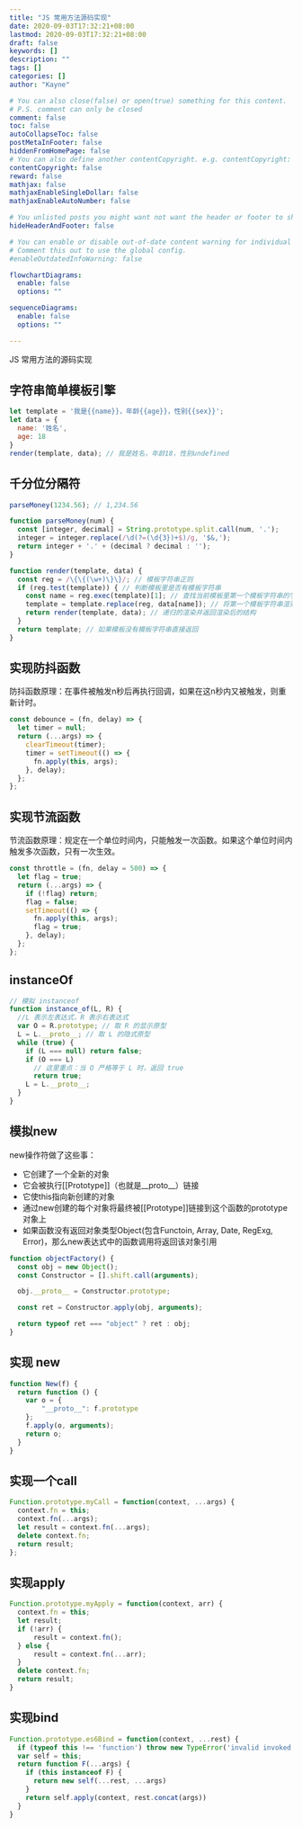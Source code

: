 ```yaml
---
title: "JS 常用方法源码实现"
date: 2020-09-03T17:32:21+08:00
lastmod: 2020-09-03T17:32:21+08:00
draft: false
keywords: []
description: ""
tags: []
categories: []
author: "Kayne"

# You can also close(false) or open(true) something for this content.
# P.S. comment can only be closed
comment: false
toc: false
autoCollapseToc: false
postMetaInFooter: false
hiddenFromHomePage: false
# You can also define another contentCopyright. e.g. contentCopyright: "This is another copyright."
contentCopyright: false
reward: false
mathjax: false
mathjaxEnableSingleDollar: false
mathjaxEnableAutoNumber: false

# You unlisted posts you might want not want the header or footer to show
hideHeaderAndFooter: false

# You can enable or disable out-of-date content warning for individual post.
# Comment this out to use the global config.
#enableOutdatedInfoWarning: false

flowchartDiagrams:
  enable: false
  options: ""

sequenceDiagrams: 
  enable: false
  options: ""

---
```


JS 常用方法的源码实现

<!--more-->

## 字符串简单模板引擎

```js
let template = '我是{{name}}，年龄{{age}}，性别{{sex}}';
let data = {
  name: '姓名',
  age: 18
}
render(template, data); // 我是姓名，年龄18，性别undefined
```

## 千分位分隔符

```js
parseMoney(1234.56); // 1,234.56

function parseMoney(num) {
  const [integer, decimal] = String.prototype.split.call(num, '.');
  integer = integer.replace(/\d(?=(\d{3})+$)/g, '$&,');
  return integer + '.' + (decimal ? decimal : '');
}
```

```js
function render(template, data) {
  const reg = /\{\{(\w+)\}\}/; // 模板字符串正则
  if (reg.test(template)) { // 判断模板里是否有模板字符串
    const name = reg.exec(template)[1]; // 查找当前模板里第一个模板字符串的字段
    template = template.replace(reg, data[name]); // 将第一个模板字符串渲染
    return render(template, data); // 递归的渲染并返回渲染后的结构
  }
  return template; // 如果模板没有模板字符串直接返回
}
```

## 实现防抖函数

防抖函数原理：在事件被触发n秒后再执行回调，如果在这n秒内又被触发，则重新计时。

```js
const debounce = (fn, delay) => {
  let timer = null;
  return (...args) => {
    clearTimeout(timer);
    timer = setTimeout(() => {
      fn.apply(this, args);
    }, delay);
  };
};
```

## 实现节流函数

节流函数原理：规定在一个单位时间内，只能触发一次函数。如果这个单位时间内触发多次函数，只有一次生效。

```js
const throttle = (fn, delay = 500) => {
  let flag = true;
  return (...args) => {
    if (!flag) return;
    flag = false;
    setTimeout(() => {
      fn.apply(this, args);
      flag = true;
    }, delay);
  };
};
```

## instanceOf

```js
// 模拟 instanceof
function instance_of(L, R) {
  //L 表示左表达式，R 表示右表达式
  var O = R.prototype; // 取 R 的显示原型
  L = L.__proto__; // 取 L 的隐式原型
  while (true) {
    if (L === null) return false;
    if (O === L)
      // 这里重点：当 O 严格等于 L 时，返回 true
      return true;
    L = L.__proto__;
  }
}
```

## 模拟new

new操作符做了这些事：

* 它创建了一个全新的对象
* 它会被执行[[Prototype]]（也就是__proto__）链接
* 它使this指向新创建的对象
* 通过new创建的每个对象将最终被[[Prototype]]链接到这个函数的prototype对象上
* 如果函数没有返回对象类型Object(包含Functoin, Array, Date, RegExg, Error)，那么new表达式中的函数调用将返回该对象引用

```js
function objectFactory() {
  const obj = new Object();
  const Constructor = [].shift.call(arguments);

  obj.__proto__ = Constructor.prototype;

  const ret = Constructor.apply(obj, arguments);

  return typeof ret === "object" ? ret : obj;
}
```

## 实现 new

```js
function New(f) {
  return function () {
    var o = {
        "__proto__": f.prototype
    };
    f.apply(o, arguments);
    return o;
  }
}
```

## 实现一个call

```js
Function.prototype.myCall = function(context, ...args) {
  context.fn = this;
  context.fn(...args);
  let result = context.fn(...args);
  delete context.fn;
  return result;
};
```

## 实现apply

```js
Function.prototype.myApply = function(context, arr) {
  context.fn = this;
  let result;
  if (!arr) {
      result = context.fn();
  } else {
      result = context.fn(...arr);
  }
  delete context.fn;
  return result;
}
```

## 实现bind

```js
Function.prototype.es6Bind = function(context, ...rest) {
  if (typeof this !== 'function') throw new TypeError('invalid invoked!');
  var self = this;
  return function F(...args) {
    if (this instanceof F) {
      return new self(...rest, ...args)
    }
    return self.apply(context, rest.concat(args))
  }
}
```